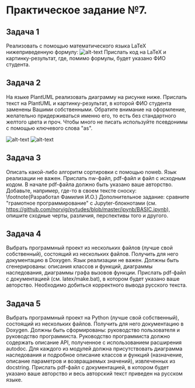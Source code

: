 # Практическое задание №7.

## Задача 1
Реализовать с помощью математического языка LaTeX нижеприведенную формулу:
![alt-text](https://sun9-56.userapi.com/impg/K1uZw0zI7DqYlYQuhudESRTp8fBnhrVEyUjT5A/o51mgH_VrgM.jpg?size=1165x330&quality=96&sign=68781bc1ca75dbf455d13dbaec18c418&type=album)
Прислать код на LaTeX и картинку-результат, где, помимо формулы, будет указано ФИО студента.

## Задача 2

На языке PlantUML реализовать диаграмму на рисунке ниже. Прислать текст на PlantUML и картинку-результат, в которой ФИО студента заменены Вашими собственными.
Обратите внимание на оформление, желательно придерживаться именно его, то есть без стандартного желтого цвета и проч. Чтобы много не писать используйте псевдонимы с помощью ключевого слова "as".

![alt-text](https://sun9-62.userapi.com/impg/b67nZHWbnVquLfEW4Sj9h6eg1XjiA6MBLoK0jw/_m580fOgGEY.jpg?size=483x493&quality=96&sign=d8ff93959123c577f4b124a38c944479&type=album)
![alt-text](https://sun9-67.userapi.com/impg/GZHhPD3EFMUL9SPS_LIt4UlgVHDzg-S12Tb6rg/7U_9UbGIShI.jpg?size=652x870&quality=96&sign=85ffd7fd38b0a88b95d77b8e3379e986&type=album)

## Задача 3

Описать какой-либо алгоритм сортировки с помощью noweb. Язык реализации не важен. Прислать nw-файл, pdf-файл и файл с исходным кодом. В начале pdf-файла должно быть указано ваше авторство. Добавьте, например, где-то в своем тексте сноску: \footnote{Разработал Фамилия И.О.}
Дополнительное задание: сравните "грамотное программирование" с Jupyter-блокнотами (см. https://github.com/norvig/pytudes/blob/master/ipynb/BASIC.ipynb), опишите сходные черты, различия, перспективы того и другого.

## Задача 4

Выбрать программный проект из нескольких файлов (лучше свой собственный), состоящий из нескольких файлов. Получить для него документацию в Doxygen. Язык реализации не важен. Должны быть сгенерированы: описания классов и функций, диаграммы наследования, диаграммы графа вызовов функции. Прислать pdf-файл с документацией (см. latex/make.bat), в котором будет указано ваше авторство. Необходимо добиться корректного вывода русского текста.
 
## Задача 5

Выбрать программный проект на Python (лучше свой собственный), состоящий из нескольких файлов. Получить для него документацию в Doxygen. Должны быть сформированы: руководство пользователя и руководство программиста. Руководство программиста должно содержать описание API, полученное с использованием расширения autodoc. Для каждого из модулей должна присутствовать диаграмма наследования и подробное описание классов и функций (назначение, описание параметров и возвращаемых значений), извлеченных из docstring. Прислать pdf-файл с документацией, в котором будет указано ваше авторство и весь авторский текст приведен на русском языке.
